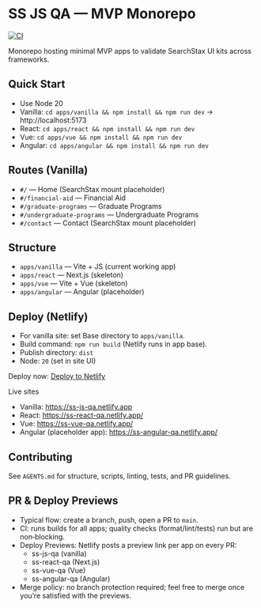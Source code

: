 # SS JS QA — MVP Monorepo

[![CI](https://github.com/wallacematthew/ss-js-qa/actions/workflows/ci.yml/badge.svg)](https://github.com/wallacematthew/ss-js-qa/actions/workflows/ci.yml)

Monorepo hosting minimal MVP apps to validate SearchStax UI kits across frameworks.

## Quick Start
- Use Node 20
- Vanilla: `cd apps/vanilla && npm install && npm run dev` → http://localhost:5173
- React: `cd apps/react && npm install && npm run dev`
- Vue: `cd apps/vue && npm install && npm run dev`
- Angular: `cd apps/angular && npm install && npm run dev`

## Routes (Vanilla)
- `#/` — Home (SearchStax mount placeholder)
- `#/financial-aid` — Financial Aid
- `#/graduate-programs` — Graduate Programs
- `#/undergraduate-programs` — Undergraduate Programs
- `#/contact` — Contact (SearchStax mount placeholder)

## Structure
- `apps/vanilla` — Vite + JS (current working app)
- `apps/react` — Next.js (skeleton)
- `apps/vue` — Vite + Vue (skeleton)
- `apps/angular` — Angular (placeholder)

## Deploy (Netlify)
- For vanilla site: set Base directory to `apps/vanilla`.
- Build command: `npm run build` (Netlify runs in app base).
- Publish directory: `dist`
- Node: `20` (set in site UI)

Deploy now: [Deploy to Netlify](https://app.netlify.com/start/deploy?repository=https%3A%2F%2Fgithub.com%2Fwallacematthew%2Fss-js-qa)

Live sites
- Vanilla: https://ss-js-qa.netlify.app
- React: https://ss-react-qa.netlify.app/
- Vue: https://ss-vue-qa.netlify.app/
- Angular (placeholder app): https://ss-angular-qa.netlify.app/

## Contributing
See `AGENTS.md` for structure, scripts, linting, tests, and PR guidelines.

## PR & Deploy Previews
- Typical flow: create a branch, push, open a PR to `main`.
- CI: runs builds for all apps; quality checks (format/lint/tests) run but are non‑blocking.
- Deploy Previews: Netlify posts a preview link per app on every PR:
  - ss-js-qa (vanilla)
  - ss-react-qa (Next.js)
  - ss-vue-qa (Vue)
  - ss-angular-qa (Angular)
- Merge policy: no branch protection required; feel free to merge once you’re satisfied with the previews.
